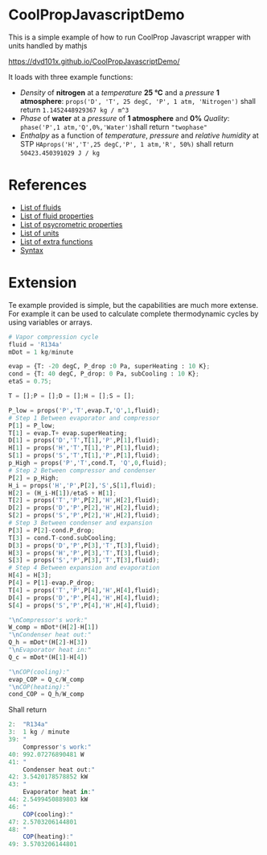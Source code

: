# CoolPropJavascriptDemo
This is a simple example of how to run CoolProp Javascript wrapper with units handled by mathjs

https://dvd101x.github.io/CoolPropJavascriptDemo/

It loads with three example functions:

* *Density* of **nitrogen** at a *temperature* **25 °C** and a *pressure* **1 atmosphere**: `props('D', 'T', 25 degC, 'P', 1 atm, 'Nitrogen')` shall return `1.1452448929367 kg / m^3`
* *Phase* of **water** at a *pressure* of **1 atmosphere** and **0%** *Quality*: `phase('P',1 atm,'Q',0%,'Water')`shall return `"twophase"`
* *Enthalpy* as a function of *temperature*, *pressure* and *relative humidity* at STP `HAprops('H','T',25 degC,'P', 1 atm,'R', 50%)` shall return `50423.450391029 J / kg`

# References

* [List of fluids](http://coolprop.sourceforge.net/fluid_properties/PurePseudoPure.html#list-of-fluids)
* [List of fluid properties](http://www.coolprop.org/coolprop/HighLevelAPI.html#table-of-string-inputs-to-propssi-function)
* [List of psycrometric properties](http://coolprop.sourceforge.net/fluid_properties/HumidAir.html#table-of-inputs-outputs-to-hapropssi)
* [List of units](https://mathjs.org/docs/datatypes/units.html)
* [List of extra functions](https://mathjs.org/docs/reference/functions.html)
* [Syntax](https://mathjs.org/docs/expressions/syntax.html)

# Extension

Te example provided is simple, but the capabilities are much more extense. For example it can be used to calculate complete thermodynamic cycles by using variables or arrays.

``` python
# Vapor compression cycle
fluid = 'R134a'
mDot = 1 kg/minute

evap = {T: -20 degC, P_drop :0 Pa, superHeating : 10 K};
cond = {T: 40 degC, P_drop: 0 Pa, subCooling : 10 K};
etaS = 0.75;

T = [];P = [];D = [];H = [];S = [];

P_low = props('P','T',evap.T,'Q',1,fluid);
# Step 1 Between evaporator and compressor
P[1] = P_low;
T[1] = evap.T+ evap.superHeating;
D[1] = props('D','T',T[1],'P',P[1],fluid);
H[1] = props('H','T',T[1],'P',P[1],fluid);
S[1] = props('S','T',T[1],'P',P[1],fluid);
p_High = props('P','T',cond.T, 'Q',0,fluid);
# Step 2 Between compressor and condenser
P[2] = p_High;
H_i = props('H','P',P[2],'S',S[1],fluid);
H[2] = (H_i-H[1])/etaS + H[1];
T[2] = props('T','P',P[2],'H',H[2],fluid);
D[2] = props('D','P',P[2],'H',H[2],fluid);
S[2] = props('S','P',P[2],'H',H[2],fluid);
# Step 3 Between condenser and expansion
P[3] = P[2]-cond.P_drop;
T[3] = cond.T-cond.subCooling;
D[3] = props('D','P',P[3],'T',T[3],fluid);
H[3] = props('H','P',P[3],'T',T[3],fluid);
S[3] = props('S','P',P[3],'T',T[3],fluid);
# Step 4 Between expansion and evaporation
H[4] = H[3];
P[4] = P[1]-evap.P_drop;
T[4] = props('T','P',P[4],'H',H[4],fluid);
D[4] = props('D','P',P[4],'H',H[4],fluid);
S[4] = props('S','P',P[4],'H',H[4],fluid);

"\nCompressor's work:"
W_comp = mDot*(H[2]-H[1])
"\nCondenser heat out:"
Q_h = mDot*(H[2]-H[3])
"\nEvaporator heat in:"
Q_c = mDot*(H[1]-H[4])

"\nCOP(cooling):"
evap_COP = Q_c/W_comp
"\nCOP(heating):"
cond_COP = Q_h/W_comp
```
Shall return

``` javascript
2:	"R134a"
3:	1 kg / minute
39:	"
	Compressor's work:"
40:	992.07276890481 W
41:	"
	Condenser heat out:"
42:	3.5420178578852 kW
43:	"
	Evaporator heat in:"
44:	2.5499450889803 kW
46:	"
	COP(cooling):"
47:	2.5703206144801
48:	"
	COP(heating):"
49:	3.5703206144801
```
